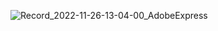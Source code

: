 ![Record_2022-11-26-13-04-00_AdobeExpress](https://user-images.githubusercontent.com/113905603/204077937-3fc4c2e7-3946-40d9-8841-56f0ed92ec38.gif)
